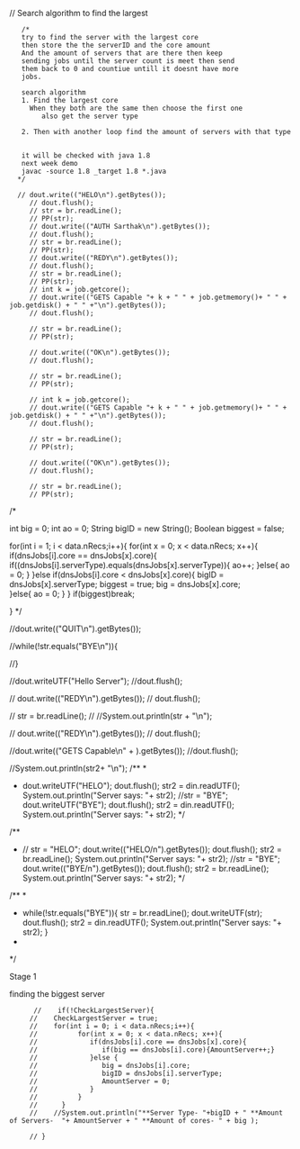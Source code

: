    // Search algorithm to find the largest
      
       /*
       try to find the server with the largest core
       then store the the serverID and the core amount 
       And the amount of servers that are there then keep
       sending jobs until the server count is meet then send
       them back to 0 and countiue untill it doesnt have more 
       jobs. 

       search algorithm 
       1. Find the largest core
         When they both are the same then choose the first one 
            also get the server type
            
       2. Then with another loop find the amount of servers with that type
        

       it will be checked with java 1.8
       next week demo
       javac -source 1.8 _target 1.8 *.java
      */ 

      // dout.write(("HELO\n").getBytes());
         // dout.flush();
         // str = br.readLine();
         // PP(str);
         // dout.write(("AUTH Sarthak\n").getBytes());
         // dout.flush();
         // str = br.readLine();
         // PP(str);
         // dout.write(("REDY\n").getBytes());
         // dout.flush();
         // str = br.readLine();
         // PP(str);
         // int k = job.getcore();
         // dout.write(("GETS Capable "+ k + " " + job.getmemory()+ " " + job.getdisk() + " " +"\n").getBytes());
         // dout.flush();

         // str = br.readLine();
         // PP(str);

         // dout.write(("OK\n").getBytes());
         // dout.flush();

         // str = br.readLine();
         // PP(str);

         // int k = job.getcore();
         // dout.write(("GETS Capable "+ k + " " + job.getmemory()+ " " + job.getdisk() + " " +"\n").getBytes());
         // dout.flush();

         // str = br.readLine();
         // PP(str);

         // dout.write(("OK\n").getBytes());
         // dout.flush();

         // str = br.readLine();
         // PP(str);
/*

int big = 0;
int ao = 0;
String bigID = new String();
Boolean biggest = false;


for(int i = 1; i < data.nRecs;i++){
   for(int x = 0; x < data.nRecs; x++){
      if(dnsJobs[i].core == dnsJobs[x].core){
         if((dnsJobs[i].serverType).equals(dnsJobs[x].serverType)){
            ao++;
         }else{
            ao = 0;
         }
      }else if(dnsJobs[i].core < dnsJobs[x].core){
          bigID = dnsJobs[x].serverType;
          biggest = true;
          big = dnsJobs[x].core;  
      }else{
         ao = 0;
      }
   }
   if(biggest)break;

}
*/





   //dout.write(("QUIT\n").getBytes());


//while(!str.equals("BYE\n")){

//}



//dout.writeUTF("Hello Server");
//dout.flush();



   // dout.write(("REDY\n").getBytes());
   // dout.flush();

   // str = br.readLine();
   // //System.out.println(str + "\n");
   
   // dout.write(("REDY\n").getBytes());
   // dout.flush();
   

   
   //dout.write(("GETS Capable\n" + ).getBytes());
   //dout.flush();

   
   //System.out.println(str2+ "\n");
/**
 * 
 *  dout.writeUTF("HELO");
    dout.flush();
    str2 = din.readUTF();
    System.out.println("Server says: "+ str2);
    //str = "BYE";
    dout.writeUTF("BYE");
    dout.flush();
    str2 = din.readUTF();
    System.out.println("Server says: "+ str2);
 */

/**
 *  // str = "HELO";
    dout.write(("HELO/n").getBytes());
    dout.flush();
    str2 = br.readLine();
    System.out.println("Server says: "+ str2);
    //str = "BYE";
    dout.write(("BYE/n").getBytes());
    dout.flush();
    str2 = br.readLine();
    System.out.println("Server says: "+ str2);
 */

/**
 * 
 * while(!str.equals("BYE")){
    str = br.readLine();
    dout.writeUTF(str);
    dout.flush();
    str2 = din.readUTF();
    System.out.println("Server says: "+ str2);
}
 * 
 */






 Stage 1

 finding the biggest server 

          //    if(!CheckLargestServer){
         //    CheckLargestServer = true;
         //    for(int i = 0; i < data.nRecs;i++){
         //          for(int x = 0; x < data.nRecs; x++){
         //             if(dnsJobs[i].core == dnsJobs[x].core){
         //                if(big == dnsJobs[i].core){AmountServer++;}
         //             }else {
         //                big = dnsJobs[i].core;
         //                bigID = dnsJobs[i].serverType;
         //                AmountServer = 0;
         //             }
         //          }
         //      }
         //    //System.out.println("**Server Type- "+bigID + " **Amount of Servers-  "+ AmountServer + " **Amount of cores- " + big );

         // }
